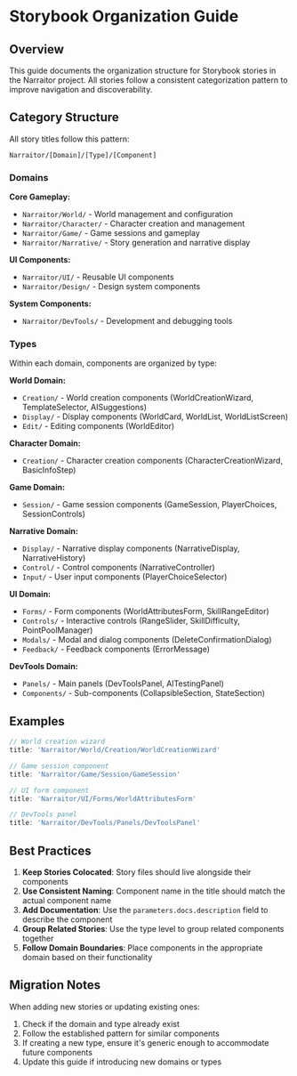 # Storybook Organization Guide

## Overview

This guide documents the organization structure for Storybook stories in the Narraitor project. All stories follow a consistent categorization pattern to improve navigation and discoverability.

## Category Structure

All story titles follow this pattern:
```
Narraitor/[Domain]/[Type]/[Component]
```

### Domains

**Core Gameplay:**
- `Narraitor/World/` - World management and configuration
- `Narraitor/Character/` - Character creation and management
- `Narraitor/Game/` - Game sessions and gameplay
- `Narraitor/Narrative/` - Story generation and narrative display

**UI Components:**
- `Narraitor/UI/` - Reusable UI components
- `Narraitor/Design/` - Design system components

**System Components:**
- `Narraitor/DevTools/` - Development and debugging tools

### Types

Within each domain, components are organized by type:

**World Domain:**
- `Creation/` - World creation components (WorldCreationWizard, TemplateSelector, AISuggestions)
- `Display/` - Display components (WorldCard, WorldList, WorldListScreen)
- `Edit/` - Editing components (WorldEditor)

**Character Domain:**
- `Creation/` - Character creation components (CharacterCreationWizard, BasicInfoStep)

**Game Domain:**
- `Session/` - Game session components (GameSession, PlayerChoices, SessionControls)

**Narrative Domain:**
- `Display/` - Narrative display components (NarrativeDisplay, NarrativeHistory)
- `Control/` - Control components (NarrativeController)
- `Input/` - User input components (PlayerChoiceSelector)

**UI Domain:**
- `Forms/` - Form components (WorldAttributesForm, SkillRangeEditor)
- `Controls/` - Interactive controls (RangeSlider, SkillDifficulty, PointPoolManager)
- `Modals/` - Modal and dialog components (DeleteConfirmationDialog)
- `Feedback/` - Feedback components (ErrorMessage)

**DevTools Domain:**
- `Panels/` - Main panels (DevToolsPanel, AITestingPanel)
- `Components/` - Sub-components (CollapsibleSection, StateSection)

## Examples

```typescript
// World creation wizard
title: 'Narraitor/World/Creation/WorldCreationWizard'

// Game session component
title: 'Narraitor/Game/Session/GameSession'

// UI form component
title: 'Narraitor/UI/Forms/WorldAttributesForm'

// DevTools panel
title: 'Narraitor/DevTools/Panels/DevToolsPanel'
```

## Best Practices

1. **Keep Stories Colocated**: Story files should live alongside their components
2. **Use Consistent Naming**: Component name in the title should match the actual component name
3. **Add Documentation**: Use the `parameters.docs.description` field to describe the component
4. **Group Related Stories**: Use the type level to group related components together
5. **Follow Domain Boundaries**: Place components in the appropriate domain based on their functionality

## Migration Notes

When adding new stories or updating existing ones:
1. Check if the domain and type already exist
2. Follow the established pattern for similar components
3. If creating a new type, ensure it's generic enough to accommodate future components
4. Update this guide if introducing new domains or types